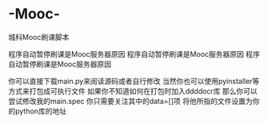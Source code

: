# -Mooc-
城科Mooc刷课脚本

程序自动暂停刷课是Mooc服务器原因
程序自动暂停刷课是Mooc服务器原因
程序自动暂停刷课是Mooc服务器原因

你可以直接下载main.py来阅读源码或者自行修改
当然你也可以使用pyinstaller等方式来打包成可执行文件
如果你不知道如何在打包时加入ddddocr库
那么你可以尝试修改我的main.spec
你只需要关注其中的data=[]项
将他所指的文件设置为你的python库的地址
